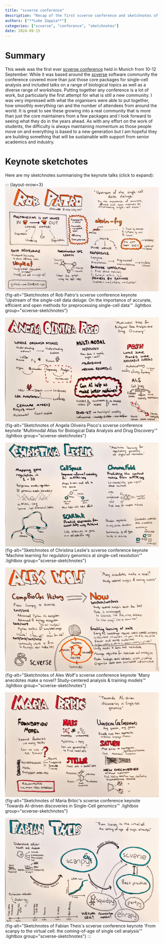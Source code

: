 ```yaml
---
title: "scverse conference"
description: "Recap of the first scverse conference and sketchnotes of keynote talks"
authors: ["**Luke Zappia**"]
categories: ["scverse", "conference", "sketchnotes"]
date: 2024-09-15
---
```


# Summary

This week was the first ever [scverse conference](https://scverse.org/conference2024) held in Munich from 10-12 September.
While it was based around the [scverse](https://scverse.org/) software community the conference covered more than just those core packages for single-cell analysis and included talks on a range of biological topics as well as a diverse range of workshops.
Putting together any conference is a lot of work, but particularly the first attempt for what is still a new community.
I was very impressed with what the organisers were able to put together, how smoothly everything ran and the number of attendees from around the world.
It is great to see these growing into a real community that is more than just the core maintainers from a few packages and I look forward to seeing what they do in the years ahead.
As with any effort on the work of students, the difficulty is always maintaining momentum as those people move on and everything is based to a new generation but I am hopeful they are building something that will be sustainable with support from senior academics and industry.

# Keynote sketchotes

Here are my sketchnotes summarising the keynote talks (click to expand):

::: {layout-nrow=3}
![Rob Patro - "Upstream of the single-cell data deluge: On the importance of accurate, efficient and open methods for preprocessing single-cell data"](1-RobPatro.jpg){fig-alt="Sketchnotes of Rob Patro's scverse conference keynote 'Upstream of the single-cell data deluge: On the importance of accurate, efficient and open methods for preprocessing single-cell data'" .lightbox group="scverse-sketchnotes"}

![Angela Oliveira Pisco - "Multimodal Atlas for Biological Data Analysis and Drug Discovery"](2-AngelaOlivieraPisco.jpg){fig-alt="Sketchnotes of Angela Oliveira Pisco's scverse conference keynote 'Multimodal Atlas for Biological Data Analysis and Drug Discovery'" .lightbox group="scverse-sketchnotes"}

![Christina Leslie - "Machine learning for regulatory genomics at single-cell resolution"](3-ChristinaLeslie.jpg){fig-alt="Sketchnotes of Christina Leslie's scverse conference keynote 'Machine learning for regulatory genomics at single-cell resolution'" .lightbox group="scverse-sketchnotes"}

![Alex Wolf - "Many anecdotes make a novel? Study-centered analysis & training models"](4-AlexWolf.jpg){fig-alt="Sketchnotes of Alex Wolf's scverse conference keynote 'Many anecdotes make a novel? Study-centered analysis & training models'" .lightbox group="scverse-sketchnotes"}

![Maria Brbic - "Towards AI-driven discoveries in Single-Cell genomics"](5-MariaBrbic.jpg){fig-alt="Sketchnotes of Maria Brbic's scverse conference keynote 'Towards AI-driven discoveries in Single-Cell genomics'" .lightbox group="scverse-sketchnotes"}

![Fabian Theis - "From scanpy to the virtual cell: the coming-of-age of single cell analysis"](6-FabianTheis.jpg){fig-alt="Sketchnotes of Fabian Theis's scverse conference keynote 'From scanpy to the virtual cell: the coming-of-age of single cell analysis'" .lightbox group="scverse-sketchnotes"}
:::
